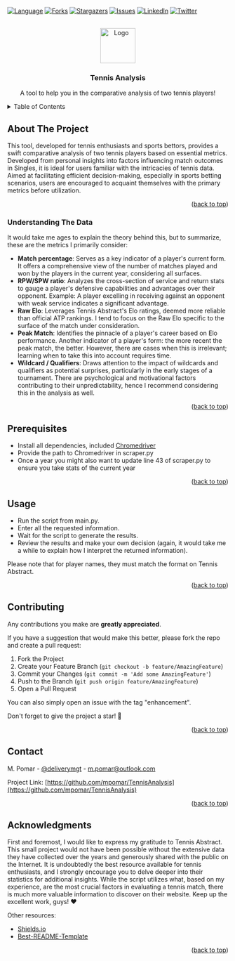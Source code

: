 <a name="readme-top"></a>

<!-- PROJECT SHIELDS -->
[![Language][language-shield]][language-url]
[![Forks][forks-shield]][forks-url]
[![Stargazers][stars-shield]][stars-url]
[![Issues][issues-shield]][issues-url]
[![LinkedIn][linkedin-shield]][linkedin-url]
[![Twitter][twitter-shield]][twitter-url]

<!-- PROJECT LOGO & HEADER -->
<br />
<div align="center">
  <a href="https://github.com/mpomar/TennisAnalysis">
    <img src="https://cdn-icons-png.flaticon.com/256/2387/2387401.png" alt="Logo" width="80">
  </a>

  <h3 align="center">Tennis Analysis</h3>

  <p align="center">
    A tool to help you in the comparative analysis of two tennis players!
  </p>
</div>

<!-- TABLE OF CONTENTS -->
<details>
  <summary>Table of Contents</summary>
  <ol>
    <li>
      <a href="#about-the-project">About The Project</a>
      <ul>
        <li><a href="#understanding-the-data">Understanding The Data</a></li>
      </ul>
    </li>
    <li><a href="#prerequisites">Prerequisites</a></li>
    <li><a href="#usage">Usage</a></li>
    <li><a href="#contributing">Contributing</a></li>
    <li><a href="#contact">Contact</a></li>
    <li><a href="#acknowledgments">Acknowledgments</a></li>
  </ol>
</details>

<!-- BODY -->
## About The Project

This tool, developed for tennis enthusiasts and sports bettors, provides a swift comparative analysis of two tennis players based on essential metrics. Developed from personal insights into factors influencing match outcomes in Singles, it is ideal for users familiar with the intricacies of tennis data. Aimed at facilitating efficient decision-making, especially in sports betting scenarios, users are encouraged to acquaint themselves with the primary metrics before utilization.

<p align="right">(<a href="#readme-top">back to top</a>)</p>

### Understanding The Data

It would take me ages to explain the theory behind this, but to summarize, these are the metrics I primarily consider:

* **Match percentage**: Serves as a key indicator of a player's current form. It offers a comprehensive view of the number of matches played and won by the players in the current year, considering all surfaces.
* **RPW/SPW ratio**: Analyzes the cross-section of service and return stats to gauge a player's defensive capabilities and advantages over their opponent. Example: A player excelling in receiving against an opponent with weak service indicates a significant advantage.
* **Raw Elo**: Leverages Tennis Abstract's Elo ratings, deemed more reliable than official ATP rankings. I tend to focus on the Raw Elo specific to the surface of the match under consideration.
* **Peak Match**: Identifies the pinnacle of a player's career based on Elo performance. Another indicator of a player's form: the more recent the peak match, the better. However, there are cases when this is irrelevant; learning when to take this into account requires time.
* **Wildcard / Qualifiers**: Draws attention to the impact of wildcards and qualifiers as potential surprises, particularly in the early stages of a tournament. There are psychological and motivational factors contributing to their unpredictability, hence I recommend considering this in the analysis as well.

<p align="right">(<a href="#readme-top">back to top</a>)</p>

## Prerequisites

* Install all dependencies, included [Chromedriver](https://googlechromelabs.github.io/chrome-for-testing)
* Provide the path to Chromedriver in scraper.py 
* Once a year you might also want to update line 43 of scraper.py to ensure you take stats of the current year

<p align="right">(<a href="#readme-top">back to top</a>)</p>

## Usage

* Run the script from main.py.
* Enter all the requested information.
* Wait for the script to generate the results.
* Review the results and make your own decision (again, it would take me a while to explain how I interpret the returned information).

Please note that for player names, they must match the format on Tennis Abstract.

<p align="right">(<a href="#readme-top">back to top</a>)</p>

## Contributing

Any contributions you make are **greatly appreciated**.

If you have a suggestion that would make this better, please fork the repo and create a pull request:

1. Fork the Project
2. Create your Feature Branch (`git checkout -b feature/AmazingFeature`)
3. Commit your Changes (`git commit -m 'Add some AmazingFeature'`)
4. Push to the Branch (`git push origin feature/AmazingFeature`)
5. Open a Pull Request 

You can also simply open an issue with the tag "enhancement".

Don't forget to give the project a star! 🌟

<p align="right">(<a href="#readme-top">back to top</a>)</p>

## Contact

M. Pomar - [@deliverymgt](https://twitter.com/deliverymgt) - m.pomar@outlook.com

Project Link: [https://github.com/mpomar/TennisAnalysis](https://github.com/mpomar/TennisAnalysis)

<p align="right">(<a href="#readme-top">back to top</a>)</p>

## Acknowledgments

First and foremost, I would like to express my gratitude to Tennis Abstract. 
This small project would not have been possible without the extensive data they have collected over the years and generously shared with the public on the Internet. 
It is undoubtedly the best resource available for tennis enthusiasts, and I strongly encourage you to delve deeper into their statistics for additional insights. 
While the script utilizes what, based on my experience, are the most crucial factors in evaluating a tennis match, there is much more valuable information to discover on their website. 
Keep up the excellent work, guys! ❤️

Other resources:

* [Shields.io](https://shields.io)
* [Best-README-Template](https://github.com/othneildrew/Best-README-Template)

<p align="right">(<a href="#readme-top">back to top</a>)</p>

<!-- MARKDOWN LINKS & IMAGES -->
[language-shield]: https://img.shields.io/github/languages/top/mpomar/TennisAnalysis?style=for-the-badge
[language-url]: https://github.com/mpomar/TennisAnalysis
[forks-shield]: https://img.shields.io/github/forks/mpomar/TennisAnalysis?style=for-the-badge
[forks-url]: https://github.com/mpomar/TennisAnalysis/network/members
[stars-shield]: https://img.shields.io/github/stars/mpomar/TennisAnalysis?style=for-the-badge
[stars-url]: https://github.com/mpomar/TennisAnalysis/stargazers
[issues-shield]: https://img.shields.io/github/issues/mpomar/TennisAnalysis?style=for-the-badge
[issues-url]: https://github.com/mpomar/TennisAnalysis/issues
[linkedin-shield]: https://img.shields.io/badge/-LinkedIn-black.svg?style=for-the-badge&logo=linkedin&colorB=555
[linkedin-url]: https://linkedin.com/in/manfredipomar
[twitter-shield]: https://img.shields.io/badge/-Twitter-black.svg?style=for-the-badge&logo=twitter&colorB=555
[twitter-url]: https://twitter.com/deliverymgt

